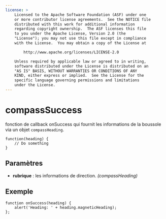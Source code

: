 ```yaml
---
license: >
    Licensed to the Apache Software Foundation (ASF) under one
    or more contributor license agreements.  See the NOTICE file
    distributed with this work for additional information
    regarding copyright ownership.  The ASF licenses this file
    to you under the Apache License, Version 2.0 (the
    "License"); you may not use this file except in compliance
    with the License.  You may obtain a copy of the License at

        http://www.apache.org/licenses/LICENSE-2.0

    Unless required by applicable law or agreed to in writing,
    software distributed under the License is distributed on an
    "AS IS" BASIS, WITHOUT WARRANTIES OR CONDITIONS OF ANY
    KIND, either express or implied.  See the License for the
    specific language governing permissions and limitations
    under the License.
---
```


# compassSuccess

fonction de callback onSuccess qui fournit les informations de la boussole via un objet `compassHeading`.

    function(heading) {
        // Do something
    }
    

## Paramètres

*   **rubrique** : les informations de direction. *(compassHeading)*

## Exemple

    function onSuccess(heading) {
        alert('Heading: ' + heading.magneticHeading);
    };